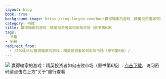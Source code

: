 ```yaml
---
layout: blog
book: true
background-image: https://img.locyoo.com/book赢得输家的游戏：精英投资者如何击败市场（原书第6版）.jpg
category: 书籍
title: 赢得输家的游戏：精英投资者如何击败市场（原书第6版）
tags:
- 书籍
- 金融
redirect_from:
  - /2024/03/赢得输家的游戏：精英投资者如何击败市场（原书第6版）/
---
```

![](https://img.locyoo.com/book赢得输家的游戏：精英投资者如何击败市场（原书第6版）.jpg)
赢得输家的游戏：精英投资者如何击败市场（原书第6版）: <a name = "ref1" href="https://url18.ctfile.com/f/50983618-1345419550-bf261c?p=3619">点击下载</a>，访问密码请点击右上方“关于”自行查看